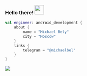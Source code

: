 ### Hello there! <img src="https://raw.githubusercontent.com/wasabeef/wasabeef/master/icons/wave.gif" width="30px">

```kotlin
val engineer: android_development {
    about {
        name = "Michael Bely"
        city = "Moscow"
    }
    links {
        telegram = "@michaelbel"
    }
}
```
![](https://komarev.com/ghpvc/?username=michaelbel)
